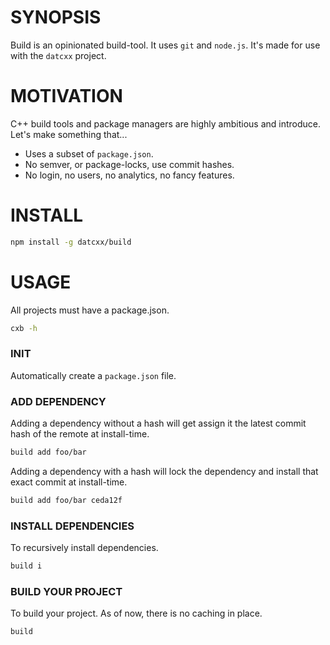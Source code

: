# SYNOPSIS

Build is an opinionated build-tool. It uses `git` and `node.js`. It's made
for use with the `datcxx` project.

# MOTIVATION

C++ build tools and package managers are highly ambitious and introduce.
Let's make something that...

- Uses a subset of `package.json`.
- No semver, or package-locks, use commit hashes.
- No login, no users, no analytics, no fancy features.

# INSTALL

```bash
npm install -g datcxx/build
```

# USAGE
All projects must have a package.json.

```bash
cxb -h
```

### INIT
Automatically create a `package.json` file.

### ADD DEPENDENCY
Adding a dependency without a hash will get assign it the
latest commit hash of the remote at install-time.

```bash
build add foo/bar
```

Adding a dependency with a hash will lock the dependency and
install that exact commit at install-time.

```bash
build add foo/bar ceda12f
```

### INSTALL DEPENDENCIES
To recursively install dependencies.

```bash
build i
```

### BUILD YOUR PROJECT
To build your project. As of now, there is no caching in place.

```bash
build
```
